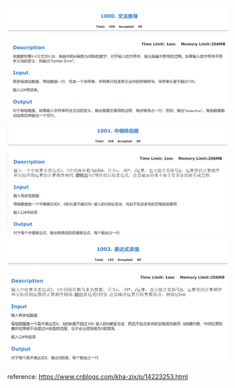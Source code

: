 ![](./pic/0.png)
![](./pic/1.png)
![](./pic/3.png)

reference: 
https://www.cnblogs.com/kha-zix/p/14223253.html